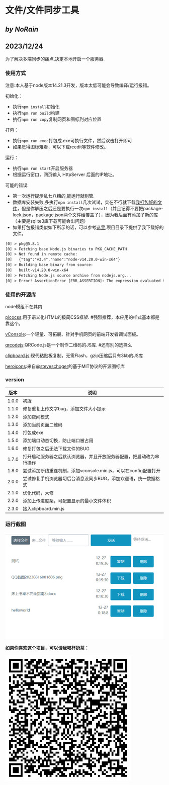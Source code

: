 # 文件/文件同步工具

## *by NoRain*

## 2023/12/24

为了解决多端同步的痛点,决定本地开启一个服务器.

### 使用方式

注意:本人基于node版本14.21.3开发，版本太低可能会导致编译/运行报错。

初始化：

- 执行```npm install```初始化
- 执行```npm run build```构建
- 执行```npm run copy```复制网页和图标到对应位置

打包：

- 执行```npm run exec```打包成.exe可执行文件，然后双击打开即可
- 如果觉得图标难看，可以下载rcedit等软件修改。

运行：

- 执行```npm run start```开启服务器
- 根据运行窗口，网页输入 HttpServer 后面的IP地址。

可能的错误:

- 第一次运行提示乱七八糟的,能运行就别管.
- 数据库安装失败,多执行```npm install```几次试试，实在不行就下载[我打包好的文件](https://github.com/NoRainLand/filesync/releases/tag/untagged-effc87f7dee701d8da7f)，但是你解压之后还是要执行一次```npm install```（并且记得不要把package-lock.json，package.json两个文件给覆盖了），因为我后面有添加了新的库（主要是sqlite3库下载可能会出问题）
- 如果打包报错类似如下所示的话，可以参考[这里](https://segmentfault.com/a/1190000041958374),项目目录下提供了我下载好的文件。

```txt
[0] > pkg@5.8.1
[0] > Fetching base Node.js binaries to PKG_CACHE_PATH
[0] > Not found in remote cache:
[0]   {"tag":"v3.4","name":"node-v14.20.0-win-x64"}
[0] > Building base binary from source:
[0]   built-v14.20.0-win-x64
[0] > Fetching Node.js source archive from nodejs.org...
[0] > Error! AssertionError [ERR_ASSERTION]: The expression evaluated to a falsy value:
```

### 使用的开源库

node模组不在其内

[picocss](https://picocss.com/):用于语义化HTML的极简CSS框架. #强烈推荐，本应用的样式基本都是靠这个。

[vConsole](https://github.com/Tencent/vConsole):一个轻量、可拓展、针对手机网页的前端开发者调试面板。

[qrcodejs](https://github.com/davidshimjs/qrcodejs):QRCode.js是一个制作二维码的JS库. #还有别的选择么

[clipboard.js](https://github.com/zenorocha/clipboard.js):现代粘贴板复制，无需Flash，gzip压缩后只有3kb的JS库

[heroicons](https://heroicons.dev/):来自[@steveschoger](https://twitter.com/steveschoger)的基于MIT协议的开源图标库

### version

|版本|说明|
|---|---|
|1.0.0|初版|
|1.1.0|修复重复上传文字bug，添加文件大小提示|
|1.2.0|添加夜间模式|
|1.3.0|添加当前页面二维码|
|1.4.0|打包成exe|
|1.5.0|添加端口动态切换，防止端口被占用|
|1.6.0|修复打包之后无法下载文件的BUG|
|1.7.0|打开启动服务器之后默认浏览器，并且开放服务器配置，把启动改为串行操作|
|1.8.0|尝试添加断线重连机制，添加vconsole.min.js，可以在config配置打开|
|2.0.0|尝试修复手机浏览器切后台消息没同步BUG，添加欢迎语，统一数据格式|
|2.1.0|优化代码，大修|
|2.2.0|添加上传进度条，可配置显示的最小文件体积|
|2.3.0|接入clipboard.min.js|

### 运行截图

![screenshot](screenshot.png)

**如果你喜欢这个项目，可以请我喝杯奶茶：**

![joke](joke.png)
